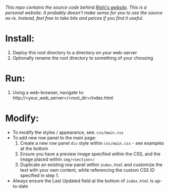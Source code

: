 _This repo contains the source code behind [Rishi's website](https://riverma.github.io/). This is a personal website. It probably doesn't make sense for you to use the source as-is. Instead, feel free to take bits and peices if you find it useful._

# Install:
1. Deploy this root directory to a directory on your
   web-server
2. Optionally rename the root directory to something
   of your choosing

# Run:
1. Using a web-browser, navigate to:
   http://<your_web_server>/<root_dir>/index.html
   
# Modify:
- To modify the styles / appearance, see: `css/main.css`
- To add new row panel to the main page:
  1. Create a new row panel `div` style within `css/main.css` - see examples at the bottom
  2. Ensure you have a preview image specified within the CSS, and the image placed within `img/<section>/`
  2. Duplicate an existing row panel within `index.html` and customize the text with your own content, while referencing the custom CSS ID specified in step 1.
- Always ensure the Last Updated field at the bottom of `index.html` is up-to-date
